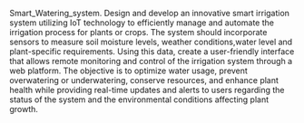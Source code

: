 Smart_Watering_system.
Design and develop an innovative smart irrigation system utilizing IoT technology to efficiently manage and automate the irrigation process for plants or crops. 
The system should incorporate sensors to measure soil moisture levels, weather conditions,water level and plant-specific requirements.
Using this data, create a user-friendly interface that allows remote monitoring and control of the irrigation system through a web platform.
The objective is to optimize water usage, prevent overwatering or underwatering, conserve resources, and enhance plant health while providing real-time updates and alerts to users regarding the status of the system and the environmental conditions affecting plant growth.
